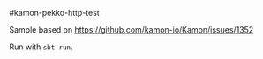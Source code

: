 #kamon-pekko-http-test

Sample based on https://github.com/kamon-io/Kamon/issues/1352

Run with `sbt run`.

